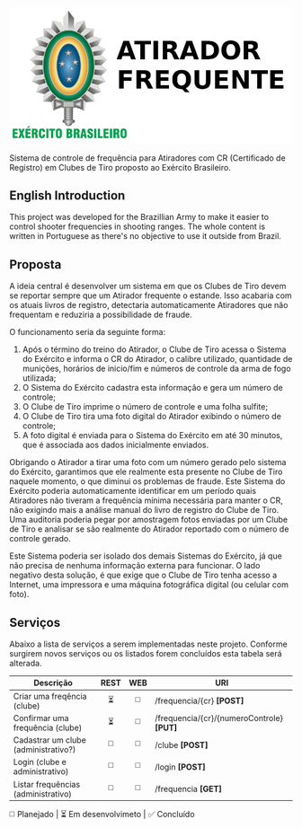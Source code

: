 ![Atirador Frequente](https://raw.githubusercontent.com/rafaeljusto/atiradorfrequente/master/logo.png)

Sistema de controle de frequência para Atiradores com CR (Certificado de
Registro) em Clubes de Tiro proposto ao Exército Brasileiro.

## English Introduction

This project was developed for the Brazillian Army to make it easier to control
shooter frequencies in shooting ranges. The whole content is written in
Portuguese as there's no objective to use it outside from Brazil.

## Proposta

A ideia central é desenvolver um sistema em que os Clubes de Tiro devem se
reportar sempre que um Atirador frequente o estande. Isso acabaria com os atuais
livros de registro, detectaria automaticamente Atiradores que não frequentam e
reduziria a possibilidade de fraude.

O funcionamento seria da seguinte forma:

1. Após o término do treino do Atirador, o Clube de Tiro acessa o Sistema do
Exército e informa o CR do Atirador, o calibre utilizado, quantidade de
munições, horários de inicio/fim e números de controle da arma de fogo
utilizada;
2. O Sistema do Exército cadastra esta informação e gera um número de controle;
3. O Clube de Tiro imprime o número de controle e uma folha sulfite;
4. O Clube de Tiro tira uma foto digital do Atirador exibindo o número de
controle;
5. A foto digital é enviada para o Sistema do Exército em até 30 minutos, que é
associada aos dados inicialmente enviados.

Obrigando o Atirador a tirar uma foto com um número gerado pelo sistema do
Exército, garantimos que ele realmente esta presente no Clube de Tiro naquele
momento, o que diminui os problemas de fraude. Este Sistema do Exército poderia
automaticamente identificar em um período quais Atiradores não tiveram a
frequência mínima necessária para manter o CR, não exigindo mais a análise
manual do livro de registro do Clube de Tiro. Uma auditoria poderia pegar por
amostragem fotos enviadas por um Clube de Tiro e analisar se são realmente do
Atirador reportado com o número de controle gerado.

Este Sistema poderia ser isolado dos demais Sistemas do Exército, já que não
precisa de nenhuma informação externa para funcionar. O lado negativo desta
solução, é que exige que o Clube de Tiro tenha acesso a Internet, uma impressora
e uma máquina fotográfica digital (ou celular com foto).

## Serviços

Abaixo a lista de serviços a serem implementadas neste projeto. Conforme
surgirem novos serviços ou os listados forem concluídos esta tabela será
alterada.

| Descrição                            | REST                     | WEB                   | URI                                         |
| ------------------------------------ | :----------------------: | :-------------------: | ------------------------------------------- |
| Criar uma freqência (clube)          | :hourglass_flowing_sand: | :white_medium_square: | /frequencia/{cr} **[POST]**                 |
| Confirmar uma frequência (clube)     | :hourglass_flowing_sand: | :white_medium_square: | /frequencia/{cr}/{numeroControle} **[PUT]** |
| Cadastrar um clube (administrativo?) | :white_medium_square:    | :white_medium_square: | /clube **[POST]**                           |
| Login (clube e administrativo)       | :white_medium_square:    | :white_medium_square: | /login **[POST]**                           |
| Listar frequências (administrativo)  | :white_medium_square:    | :white_medium_square: | /frequencia **[GET]**                       |

:white_medium_square: Planejado | :hourglass_flowing_sand: Em desenvolvimeto | :white_check_mark: Concluído
